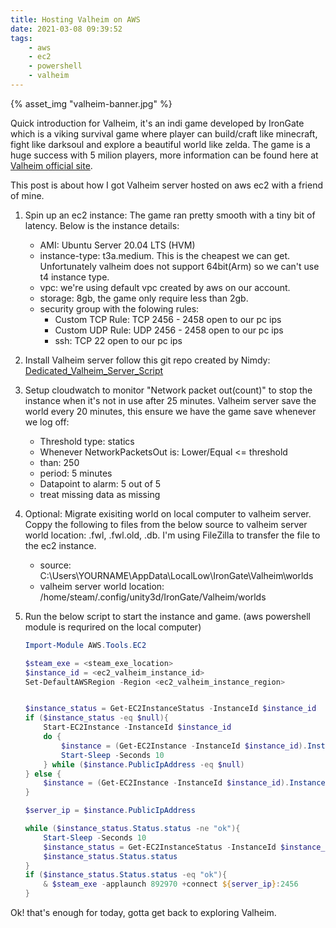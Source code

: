 ```yaml
---
title: Hosting Valheim on AWS
date: 2021-03-08 09:39:52
tags:
    - aws
    - ec2
    - powershell
    - valheim
---
```

{% asset_img "valheim-banner.jpg" %}

Quick introduction for Valheim, it's an indi game developed by IronGate which is a viking survival game where player can build/craft like minecraft, fight like darksoul and explore a beautiful world like zelda. The game is a huge success with 5 milion players, more information can be found here at [Valheim official site](https://www.valheimgame.com/).

This post is about how I got Valheim server hosted on aws ec2 with a friend of mine.

1. Spin up an ec2 instance: The game ran pretty smooth with a tiny bit of latency. Below is the instance details:
    
    - AMI: Ubuntu Server 20.04 LTS (HVM)
    - instance-type: t3a.medium. This is the cheapest we can get. Unfortunately valheim does not support 64bit(Arm) so we can't use t4 instance type.
    - vpc: we're using default vpc created by aws on our account.
    - storage: 8gb, the game only require less than 2gb.
    - security group with the folowing rules:
        - Custom TCP Rule: TCP 2456 - 2458 open to our pc ips
        - Custom UDP Rule: UDP 2456 - 2458 open to our pc ips
        - ssh: TCP 22 open to our pc ips
    
2. Install Valheim server follow this git repo created by Nimdy: [Dedicated_Valheim_Server_Script](https://github.com/Nimdy/Dedicated_Valheim_Server_Script)

3. Setup cloudwatch to monitor "Network packet out(count)" to stop the instance when it's not in use after 25 minutes. Valheim server save the world every 20 minutes, this ensure we have the game save whenever we log off:

    - Threshold type: statics
    - Whenever NetworkPacketsOut is: Lower/Equal <= threshold
    - than: 250
    - period: 5 minutes
    - Datapoint to alarm: 5 out of 5
    - treat missing data as missing

4. Optional: Migrate exisiting world on local computer to valheim server. Coppy the following to files from the below source to valheim server world location: .fwl, .fwl.old, .db. I'm using FileZilla to transfer the file to the ec2 instance.

    - source: C:\Users\YOURNAME\AppData\LocalLow\IronGate\Valheim\worlds
    - valheim server world location: /home/steam/.config/unity3d/IronGate/Valheim/worlds

5. Run the below script to start the instance and game. (aws powershell module is requrired on the local computer)

    ```powershell
    Import-Module AWS.Tools.EC2

    $steam_exe = <steam_exe_location>
    $instance_id = <ec2_valheim_instance_id>
    Set-DefaultAWSRegion -Region <ec2_valheim_instance_region>


    $instance_status = Get-EC2InstanceStatus -InstanceId $instance_id
    if ($instance_status -eq $null){
        Start-EC2Instance -InstanceId $instance_id
        do {
            $instance = (Get-EC2Instance -InstanceId $instance_id).Instances
            Start-Sleep -Seconds 10
        } while ($instance.PublicIpAddress -eq $null)
    } else {
        $instance = (Get-EC2Instance -InstanceId $instance_id).Instances
    }

    $server_ip = $instance.PublicIpAddress

    while ($instance_status.Status.status -ne "ok"){
        Start-Sleep -Seconds 10
        $instance_status = Get-EC2InstanceStatus -InstanceId $instance_id
        $instance_status.Status.status
    }
    if ($instance_status.Status.status -eq "ok"){
        & $steam_exe -applaunch 892970 +connect ${server_ip}:2456
    }
    ```

Ok! that's enough for today, gotta get back to exploring Valheim.